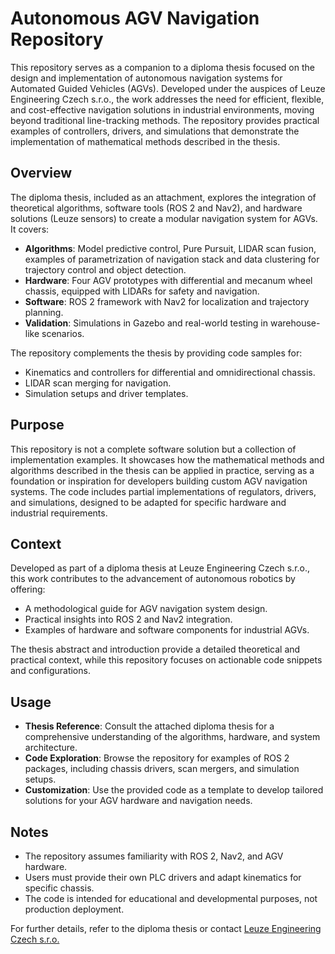 # Autonomous AGV Navigation Repository

This repository serves as a companion to a diploma thesis focused on the design and implementation of autonomous navigation systems for Automated Guided Vehicles (AGVs). Developed under the auspices of Leuze Engineering Czech s.r.o., the work addresses the need for efficient, flexible, and cost-effective navigation solutions in industrial environments, moving beyond traditional line-tracking methods. The repository provides practical examples of controllers, drivers, and simulations that demonstrate the implementation of mathematical methods described in the thesis.

## Overview

The diploma thesis, included as an attachment, explores the integration of theoretical algorithms, software tools (ROS 2 and Nav2), and hardware solutions (Leuze sensors) to create a modular navigation system for AGVs. It covers:
- **Algorithms**: Model predictive control, Pure Pursuit, LIDAR scan fusion, examples of parametrization of navigation stack and data clustering for trajectory control and object detection.
- **Hardware**: Four AGV prototypes with differential and mecanum wheel chassis, equipped with LIDARs for safety and navigation.
- **Software**: ROS 2 framework with Nav2 for localization and trajectory planning.
- **Validation**: Simulations in Gazebo and real-world testing in warehouse-like scenarios.

The repository complements the thesis by providing code samples for:
- Kinematics and controllers for differential and omnidirectional chassis.
- LIDAR scan merging for navigation.
- Simulation setups and driver templates.

## Purpose

This repository is not a complete software solution but a collection of implementation examples. It showcases how the mathematical methods and algorithms described in the thesis can be applied in practice, serving as a foundation or inspiration for developers building custom AGV navigation systems. The code includes partial implementations of regulators, drivers, and simulations, designed to be adapted for specific hardware and industrial requirements.

## Context

Developed as part of a diploma thesis at Leuze Engineering Czech s.r.o., this work contributes to the advancement of autonomous robotics by offering:
- A methodological guide for AGV navigation system design.
- Practical insights into ROS 2 and Nav2 integration.
- Examples of hardware and software components for industrial AGVs.

The thesis abstract and introduction provide a detailed theoretical and practical context, while this repository focuses on actionable code snippets and configurations.

## Usage

- **Thesis Reference**: Consult the attached diploma thesis for a comprehensive understanding of the algorithms, hardware, and system architecture.
- **Code Exploration**: Browse the repository for examples of ROS 2 packages, including chassis drivers, scan mergers, and simulation setups.
- **Customization**: Use the provided code as a template to develop tailored solutions for your AGV hardware and navigation needs.

## Notes

- The repository assumes familiarity with ROS 2, Nav2, and AGV hardware.
- Users must provide their own PLC drivers and adapt kinematics for specific chassis.
- The code is intended for educational and developmental purposes, not production deployment.

For further details, refer to the diploma thesis or contact [Leuze Engineering Czech s.r.o.](https://www.leuze-engineering.com/en/)